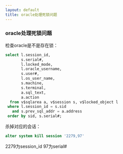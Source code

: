 ```yaml
---
layout: default
title: oracle处理死锁问题
---
```


### oracle处理死锁问题

检查oracle是不是存在锁：

```sql
select l.session_id,
       s.serial#,
       l.locked_mode,
       l.oracle_username,
       s.user#,
       l.os_user_name,
       s.machine,
       s.terminal,
       a.sql_text,
       a.action
  from v$sqlarea a, v$session s, v$locked_object l
 where l.session_id = s.sid
   and s.prev_sql_addr = a.address
 order by sid, s.serial#;
```

杀掉对应的会话：

```sql
alter system kill session '2279,97'
```

2279为session_id
97为serial#